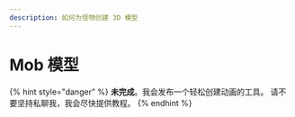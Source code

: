 ```yaml
---
description: 如何为怪物创建 3D 模型
---
```


# Mob 模型

{% hint style="danger" %}
**未完成**。我会发布一个轻松创建动画的工具。
请不要坚持私聊我，我会尽快提供教程。
{% endhint %}

